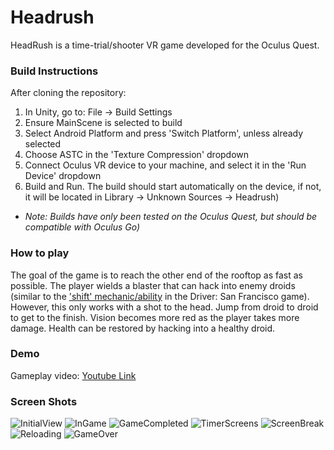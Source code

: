 # Headrush

HeadRush is a time-trial/shooter VR game developed for the Oculus Quest. 

### Build Instructions ###
After cloning the repository:
1. In Unity, go to: File -> Build Settings
2. Ensure MainScene is selected to build 
3. Select Android Platform and press 'Switch Platform', unless already selected
4. Choose ASTC in the 'Texture Compression' dropdown
5. Connect Oculus VR device to your machine, and select it in the 'Run Device' dropdown
6. Build and Run. The build should start automatically on the device, if not, it will be located in Library -> Unknown Sources -> Headrush)
- *Note: Builds have only been tested on the Oculus Quest, but should be compatible with Oculus Go)*
### How to play ###
The goal of the game is to reach the other end of the rooftop as fast as possible. The player wields a blaster that can hack into enemy droids (similar to the ['shift' mechanic/ability](https://youtu.be/bI3CPh7vidg?t=85) in the Driver: San Francisco game). However, this only works with a shot to the head. Jump from droid to droid to get to the finish. Vision becomes more red as the player takes more damage. Health can be restored by hacking into a healthy droid.

### Demo ###
Gameplay video: [Youtube Link](https://youtu.be/IVDdgvc8HLg)

### Screen Shots ###
![InitialView](./Screenshots/InitialView.jpg)
![InGame](./Screenshots/InGame.jpg)
![GameCompleted](./Screenshots/GameCompleted.jpg)
![TimerScreens](./Screenshots/TimerScreens.jpg)
![ScreenBreak](./Screenshots/ScreenBreak.jpg)
![Reloading](./Screenshots/Reloading.jpg)
![GameOver](./Screenshots/GameOver.jpg)

